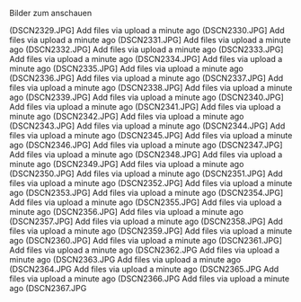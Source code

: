 Bilder zum anschauen


(DSCN2329.JPG] 	Add files via upload 	a minute ago
(DSCN2330.JPG] 	Add files via upload 	a minute ago
(DSCN2331.JPG] 	Add files via upload 	a minute ago
(DSCN2332.JPG] 	Add files via upload 	a minute ago
(DSCN2333.JPG] 	Add files via upload 	a minute ago
(DSCN2334.JPG] 	Add files via upload 	a minute ago
(DSCN2335.JPG] 	Add files via upload 	a minute ago
(DSCN2336.JPG] 	Add files via upload 	a minute ago
(DSCN2337.JPG] 	Add files via upload 	a minute ago
(DSCN2338.JPG] 	Add files via upload 	a minute ago
(DSCN2339.JPG] 	Add files via upload 	a minute ago
(DSCN2340.JPG] 	Add files via upload 	a minute ago
(DSCN2341.JPG] 	Add files via upload 	a minute ago
(DSCN2342.JPG] 	Add files via upload 	a minute ago
(DSCN2343.JPG] 	Add files via upload 	a minute ago
(DSCN2344.JPG] 	Add files via upload 	a minute ago
(DSCN2345.JPG] 	Add files via upload 	a minute ago
(DSCN2346.JPG] 	Add files via upload 	a minute ago
(DSCN2347.JPG] 	Add files via upload 	a minute ago
(DSCN2348.JPG] 	Add files via upload 	a minute ago
(DSCN2349.JPG] 	Add files via upload 	a minute ago
(DSCN2350.JPG] 	Add files via upload 	a minute ago
(DSCN2351.JPG] 	Add files via upload 	a minute ago
(DSCN2352.JPG] 	Add files via upload 	a minute ago
(DSCN2353.JPG] 	Add files via upload 	a minute ago
(DSCN2354.JPG] 	Add files via upload 	a minute ago
(DSCN2355.JPG] 	Add files via upload 	a minute ago
(DSCN2356.JPG] 	Add files via upload 	a minute ago
(DSCN2357.JPG] 	Add files via upload 	a minute ago
(DSCN2358.JPG] 	Add files via upload 	a minute ago
(DSCN2359.JPG] 	Add files via upload 	a minute ago
(DSCN2360.JPG] 	Add files via upload 	a minute ago
(DSCN2361.JPG] 	Add files via upload 	a minute ago
(DSCN2362.JPG 	Add files via upload 	a minute ago
(DSCN2363.JPG 	Add files via upload 	a minute ago
(DSCN2364.JPG 	Add files via upload 	a minute ago
(DSCN2365.JPG 	Add files via upload 	a minute ago
(DSCN2366.JPG 	Add files via upload 	a minute ago
(DSCN2367.JPG
